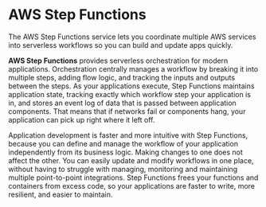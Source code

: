 # AWS Step Functions

The AWS Step Functions service lets you coordinate multiple AWS services into serverless workflows so you can build and update apps quickly.

**AWS Step Functions** provides serverless orchestration for modern applications. Orchestration centrally manages a workflow by breaking it into multiple steps, adding flow logic, and tracking the inputs and outputs between the steps. As your applications execute, Step Functions maintains application state, tracking exactly which workflow step your application is in, and stores an event log of data that is passed between application components. That means that if networks fail or components hang, your application can pick up right where it left off.

Application development is faster and more intuitive with Step Functions, because you can define and manage the workflow of your application independently from its business logic. Making changes to one does not affect the other. You can easily update and modify workflows in one place, without having to struggle with managing, monitoring and maintaining multiple point-to-point integrations. Step Functions frees your functions and containers from excess code, so your applications are faster to write, more resilient, and easier to maintain.
